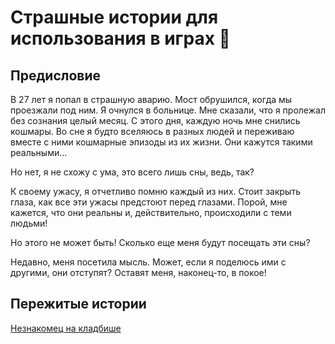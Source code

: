 # Страшные истории для использования в играх 👻

## Предисловие

В 27 лет я попал в страшную аварию. Мост обрушился, когда мы проезжали под ним.
Я очнулся в больнице. Мне сказали, что я пролежал без сознания целый месяц. С
этого дня, каждую ночь мне снились кошмары. Во сне я будто вселяюсь в разных
людей и переживаю вместе с ними кошмарные эпизоды из их жизни. Они кажутся
такими реальными...

Но нет, я не схожу с ума, это всего лишь сны, ведь, так?

К своему ужасу, я отчетливо помню каждый из них. Стоит закрыть глаза, как все
эти ужасы предстоют перед глазами. Порой, мне кажется, что они реальны и, действительно, происходили с теми людьми!

Но этого не может быть! Сколько еще меня будут посещать эти сны?

Недавно, меня посетила мысль. Может, если я поделюсь ими с другими, они
отступят? Оставят меня, наконец-то, в покое!

## Пережитые истории

[Незнакомец на кладбише](stranger_in_the_graveyard.md)
